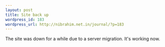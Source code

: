 ```yaml
--- 
layout: post
title: Site back up
wordpress_id: 183
wordpress_url: http://nibrahim.net.in/journal/?p=183
---
```

The site was down for a while due to a server migration. It's working now.
